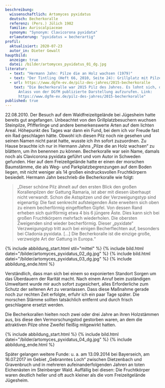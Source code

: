 ```yaml
---
beschreibung:
  wissenschaftlich: Artomyces pyxidatus
  deutsch: Becherkoralle
  referenz: (Pers.) Jülich 1982
  familie: Auriscalpiaceae
  synonym: "Synonym: Clavicorona pyxidata"
  erlaeuterung: "pyxidatus = becherartig"
profil:
  aktualisiert: 2020-07-23
  autor_in: Dieter Gewalt
hauptbild:
  anzeige: true
  datei: /bilder/artomyces_pyxidatus_01_dg.jpg
literatur:
  - text: "Hermann Jahn: Pilze die an Holz wachsen (1979)"
  - text: "Der Tintling (Heft 66, 2010, Seite 24): Grillplatz mit Pilzen"
  - url: https://www.dgfm-ev.de/pilz-des-jahres/2015-becherkoralle
    text: "Die Becherkoralle war 2015 Pilz des Jahres. Es lohnt sich, die aus diesem
      Anlass von der DGfM publizierte Darstellung aufzurufen. Link:
      https://www.dgfm-ev.de/pilz-des-jahres/2015-becherkoralle"
published: true
---
```


22.08.2010. Der Besuch auf dem Waldfreizeitgelände bei Jügesheim hatte bereits gut angefangen. Unbeachtet von den Grillplatzbesuchern wuchsen Steinpilze, Pfifferlinge und andere bemerkenswerte Arten auf dem lichten Areal. Höhepunkt des Tages war dann ein Fund, bei dem ich vor Freude fast ein Rad geschlagen hätte. Obwohl ich diesen Pilz noch nie gesehen und seinen Namen nicht parat hatte, wusste ich ihn sofort zuzuordnen. Zu Hause brauchte ich nur in Hermann Jahns „Pilze die an Holz wachsen“ zu blättern, um ihn benennen zu können. Becherkoralle war sein Name, damals noch als Clavicorona pyxidata geführt und vom Autor in Schweden gefunden. Hier auf dem Freizeitgelände hatte er einen der morschen Baumstämme, die als Weg- und Parkplatzbegrenzungen auf dem Boden liegen, mit nicht weniger als 14 großen eindrucksvollen Fruchtkörpern besiedelt. Hermann Jahn beschrieb die Becherkoralle wie folgt: 

> „Dieser schöne Pilz ähnelt auf den ersten Blick den großen Korallenpilzen der Gattung Ramaria, ist aber mit diesen überhaupt nicht verwandt. Schon die Astspitzen und der Verzweigungstyp sind eigenartig: Die fast senkrecht aufsteigenden Äste erweitern sich oben zu einem becherförmig eingeftieften Gipfel. Von dessen Rand erheben sich quirlförmig etwa 4 bis 6 jüngere Äste. Dies kann sich bei großen Fruchtkörpern mehrfach wiederholen. Die obersten Zweigenden sind wieder becherförmig. Dieser „pyxidate“ Verzweigungstyp tritt auch bei einigen Becherflechten auf, besonders bei Cladonia pyxidata. \[…] Die Becherkoralle ist die einzige große, verzweigte Art der Gattung in Europa.“

{% include abbildung_start.html stil="mittel" %}
{% include bild.html datei="/bilder/artomyces_pyxidatus_02_dg.jpg" %}
{% include bild.html datei="/bilder/artomyces_pyxidatus_03_dg.jpg" %}
{% include abbildung_ende.html %}

Verständlich, dass man sich bei einem so exponierten Standort Sorgen um das Überdauern der Rarität macht. Nach einem Anruf beim zuständigen Umweltamt wurde mir auch sofort zugesichert, alles Erforderliche zum Schutz der seltenen Art zu veranlassen. Dass diese Maßnahme gerade noch zur rechten Zeit erfolgte, erfuhr ich ein paar Tage später. Die morschen Stämme sollten tatsächlich entfernt und durch frisch geschlagene ersetzt werden.

Die Becherkorallen hielten noch zwei oder drei Jahre an ihren Holzstämmen aus, bis diese den Vermorschungstod gestorben waren, an dem die attraktiven Pilze ohne Zweifel fleißig mitgewirkt hatten.

{% include abbildung_start.html %}
{% include bild.html datei="/bilder/artomyces_pyxidatus_04_dg.jpg" %}
{% include abbildung_ende.html %}

Später gelangen weitere Funde: u. a. am 13.09.2014 bei Bayerseich, am 16.07.2017 im Gebiet „Gebranntes Loch“ zwischen Dietzenbach und Gravenbruch und in mehreren aufeinanderfolgenden Jahren an toten Eichenästen im Steinberger Wald. Auffällig bei diesen: Die Fruchtkörper waren deutlich heller und oft auch kleiner als die vom Freizeitgelände Jügesheim.

